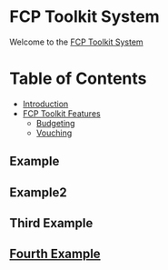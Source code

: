 # FCP Toolkit System

Welcome to the [FCP Toolkit System](https://compassion-africa.org)

# Table of Contents

- [Introduction](#example)
- [FCP Toolkit Features](#example2)
  - [Budgeting](#third-example)
  - [Vouching](#fourth-example)


## Example
## Example2
## Third Example
## [Fourth Example](http://www.fourthexample.com) 

